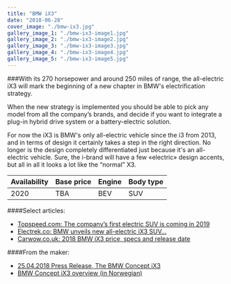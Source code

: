 ```yaml
---
title: "BMW iX3"
date: "2018-06-28"
cover_image: "./bmw-ix3.jpg"
gallery_image_1: "./bmw-ix3-image1.jpg"
gallery_image_2: "./bmw-ix3-image2.jpg"
gallery_image_3: "./bmw-ix3-image3.jpg"
gallery_image_4: "./bmw-ix3-image4.jpg"
gallery_image_5: "./bmw-ix3-image5.jpg"
---
```


###With its 270 horsepower and around 250 miles of range, the all-electric iX3 will mark the beginning of a new chapter in BMW's electrification strategy.
<!-- end -->

When the new strategy is implemented you should be able to pick any model from all the company’s brands, and decide if you want to integrate a plug-in hybrid drive system or a battery-electric solution. 

For now the iX3 is BMW's only all-electric vehicle since the i3 from 2013, and in terms of design it  certainly takes a step in the right direction. No longer is the design completely differentiated just because it's an all-electric vehicle. Sure, the i-brand will have a few «electric» design accents, but all in all it looks a lot like the “normal” X3. 

| Availability | Base price | Engine | Body type |
| ----------- | ----------- |  ----------- |  ----------- |
| 2020 | TBA | BEV | SUV |

####Select articles: 
- [Topspeed.com: The company’s first electric SUV is coming in 2019](https://www.topspeed.com/cars/bmw/2020-bmw-ix3-ar180072.html)
- [Electrek.co: BMW unveils new all-electric iX3 SUV...](https://electrek.co/2018/04/25/bmw-ix3-all-electric-suv-range-specs/)
- [Carwow.co.uk: 2018 BMW iX3 price, specs and release date](https://www.carwow.co.uk/news/bmw-ix3-price-specs-release-date-3877)

####From the maker:
- [25.04.2018 Press Release, The BMW Concept iX3](https://www.press.bmwgroup.com/global/article/detail/T0280363EN/the-bmw-concept-ix3?language=en)
- [BMW Concept iX3 overview (in Norwegian) ](https://www.bmw.no/no/all-models/bmw-i/iX3/2018/oversikt.html)
